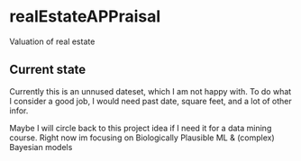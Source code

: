 # realEstateAPPraisal
Valuation of real estate
 
 ## Current state
Currently this is an unnused dateset, which I am not happy with. To do what I consider a good job, I would need past date, square feet, and a lot of other infor.  

Maybe I will circle back to this project idea if I need it for a data mining course. Right now im focusing on Biologically Plausible ML & (complex) Bayesian models 
